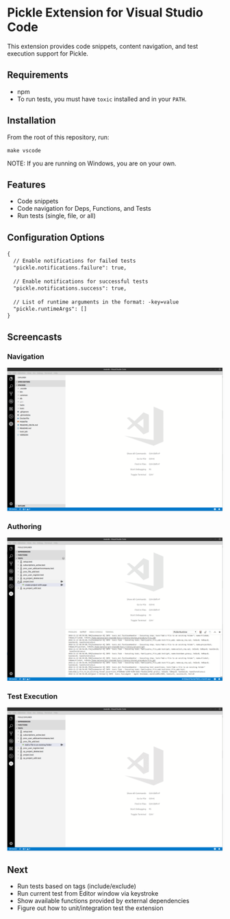 # Pickle Extension for Visual Studio Code

This extension provides code snippets, content navigation, and test execution support for Pickle.

## Requirements

* npm
* To run tests, you must have `toxic` installed and in your `PATH`.

## Installation

From the root of this repository, run:

```
make vscode
```

NOTE: If you are running on Windows, you are on your own.

## Features

* Code snippets
* Code navigation for Deps, Functions, and Tests
* Run tests (single, file, or all)

## Configuration Options

```
{
  // Enable notifications for failed tests
  "pickle.notifications.failure": true,

  // Enable notifications for successful tests
  "pickle.notifications.success": true,

  // List of runtime arguments in the format: -key=value
  "pickle.runtimeArgs": [] 
}
```

## Screencasts

### Navigation
![Pickle Navigation](resources/pickle-explorer-navigation.gif)

### Authoring
![Pickle Navigation](resources/pickle-explorer-authoring.gif)

### Test Execution
![Pickle Navigation](resources/pickle-explorer-run-test.gif)

## Next

* Run tests based on tags (include/exclude)
* Run current test from Editor window via keystroke
* Show available functions provided by external dependencies
* Figure out how to unit/integration test the extension
